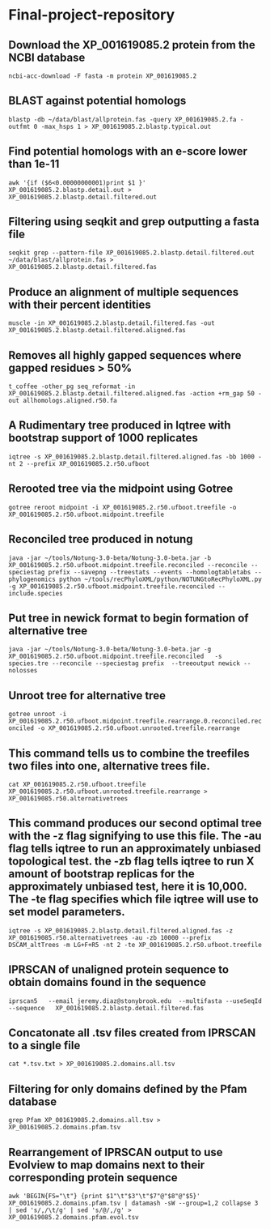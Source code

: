 # Final-project-repository
## Download the XP_001619085.2 protein from the NCBI database
``` ncbi-acc-download -F fasta -m protein XP_001619085.2 ``` 
## BLAST against potential homologs
```blastp -db ~/data/blast/allprotein.fas -query XP_001619085.2.fa -outfmt 0 -max_hsps 1 > XP_001619085.2.blastp.typical.out ```
## Find potential homologs with an e-score lower than 1e-11
``` awk '{if ($6<0.00000000001)print $1 }' XP_001619085.2.blastp.detail.out > XP_001619085.2.blastp.detail.filtered.out ```
## Filtering using seqkit and grep outputting a fasta file
``` seqkit grep --pattern-file XP_001619085.2.blastp.detail.filtered.out ~/data/blast/allprotein.fas > XP_001619085.2.blastp.detail.filtered.fas ```
## Produce an alignment of multiple sequences with their percent identities
```muscle -in XP_001619085.2.blastp.detail.filtered.fas -out XP_001619085.2.blastp.detail.filtered.aligned.fas ```
## Removes all highly gapped sequences where gapped residues > 50%
``` t_coffee -other_pg seq_reformat -in XP_001619085.2.blastp.detail.filtered.aligned.fas -action +rm_gap 50 -out allhomologs.aligned.r50.fa ```
## A Rudimentary tree produced in Iqtree with bootstrap support of 1000 replicates 
``` iqtree -s XP_001619085.2.blastp.detail.filtered.aligned.fas -bb 1000 -nt 2 --prefix XP_001619085.2.r50.ufboot ```
## Rerooted tree via the midpoint using Gotree
```gotree reroot midpoint -i XP_001619085.2.r50.ufboot.treefile -o XP_001619085.2.r50.ufboot.midpoint.treefile ```
## Reconciled tree produced in notung
```java -jar ~/tools/Notung-3.0-beta/Notung-3.0-beta.jar -b XP_001619085.2.r50.ufboot.midpoint.treefile.reconciled --reconcile --speciestag prefix --savepng --treestats --events --homologtabletabs --phylogenomics python ~/tools/recPhyloXML/python/NOTUNGtoRecPhyloXML.py -g XP_001619085.2.r50.ufboot.midpoint.treefile.reconciled --include.species ```
## Put tree in newick format to begin formation of alternative tree
```java -jar ~/tools/Notung-3.0-beta/Notung-3.0-beta.jar -g XP_001619085.2.r50.ufboot.midpoint.treefile.reconciled   -s species.tre --reconcile --speciestag prefix  --treeoutput newick --nolosses ```
## Unroot tree for alternative tree
```gotree unroot -i XP_001619085.2.r50.ufboot.midpoint.treefile.rearrange.0.reconciled.reconciled -o XP_001619085.2.r50.ufboot.unrooted.treefile.rearrange```
## This command tells us to combine the treefiles two files into one, alternative trees file.
``` cat XP_001619085.2.r50.ufboot.treefile XP_001619085.2.r50.ufboot.unrooted.treefile.rearrange > XP_001619085.r50.alternativetrees ```
## This command produces our second optimal tree with the  -z flag signifying to use this file. The -au flag tells iqtree to run an approximately unbiased topological test. the -zb flag tells iqtree to run X amount of bootstrap replicas for the approximately unbiased test, here it is 10,000. The -te flag specifies which file iqtree will use to set model parameters.
``` iqtree -s XP_001619085.2.blastp.detail.filtered.aligned.fas -z XP_001619085.r50.alternativetrees -au -zb 10000 --prefix DSCAM_altTrees -m LG+F+R5 -nt 2 -te XP_001619085.2.r50.ufboot.treefile ```
## IPRSCAN of unaligned protein sequence to obtain domains found in the sequence
```iprscan5   --email jeremy.diaz@stonybrook.edu  --multifasta --useSeqId --sequence   XP_001619085.2.blastp.detail.filtered.fas```
## Concatonate all .tsv files created from IPRSCAN to a single file
```cat *.tsv.txt > XP_001619085.2.domains.all.tsv```
## Filtering for only domains defined by the Pfam database
```grep Pfam XP_001619085.2.domains.all.tsv > XP_001619085.2.domains.pfam.tsv```
##  Rearrangement of IPRSCAN output to use Evolview to map domains next to their corresponding protein sequence 
```awk 'BEGIN{FS="\t"} {print $1"\t"$3"\t"$7"@"$8"@"$5}' XP_001619085.2.domains.pfam.tsv | datamash -sW --group=1,2 collapse 3 | sed 's/,/\t/g' | sed 's/@/,/g' > XP_001619085.2.domains.pfam.evol.tsv```

